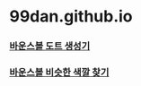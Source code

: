 # 99dan.github.io

### [바운스볼 도트 생성기](https://99dan.github.io/BounceBallDotGenerator/)
### [바운스볼 비슷한 색깔 찾기](https://99dan.github.io/BounceBallColorFinder/)
